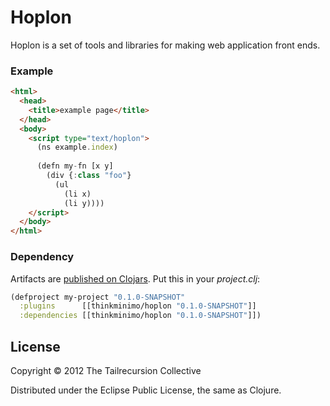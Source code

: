 # Hoplon

Hoplon is a set of tools and libraries for making web application front ends. 

### Example

```html
<html>
  <head>
    <title>example page</title>
  </head>
  <body>
    <script type="text/hoplon">
      (ns example.index)
      
      (defn my-fn [x y]
        (div {:class "foo"}
          (ul
            (li x)
            (li y))))
    </script>
  </body>
</html>
```

### Dependency

Artifacts are [published on Clojars](https://clojars.org/tailrecursion/hoplon). 
Put this in your _project.clj_:

```clojure
(defproject my-project "0.1.0-SNAPSHOT"
  :plugins      [[thinkminimo/hoplon "0.1.0-SNAPSHOT"]]
  :dependencies [[thinkminimo/hoplon "0.1.0-SNAPSHOT"]])
```

## License

Copyright © 2012 The Tailrecursion Collective

Distributed under the Eclipse Public License, the same as Clojure.
